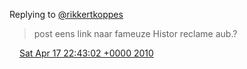 Replying to [@rikkertkoppes](https://twitter.com/rikkertkoppes/status/12232492764)

> post eens link naar fameuze Histor reclame aub\.?

<img src="../../media/tweet.ico" width="12" /> [Sat Apr 17 22:43:02 +0000 2010](https://twitter.com/DromerDenker/status/12364816301)